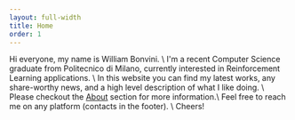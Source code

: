 ```yaml
---
layout: full-width
title: Home
order: 1
---
```

Hi everyone, my name is William Bonvini. \\
I'm a recent Computer Science graduate from Politecnico di Milano, currently interested in Reinforcement Learning applications. \\
In this website you can find my latest works, any share-worthy news, and a high level description of what I like doing. \\
Please checkout the [About](https://www.williambonvini.github.io/about/) section for more information.\\
Feel free to reach me on any platform (contacts in the footer). \\
Cheers! 





